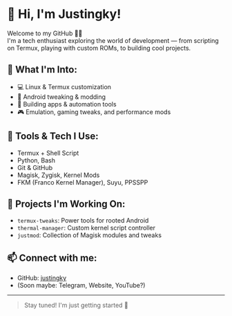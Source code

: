 # 👋 Hi, I'm Justingky!

Welcome to my GitHub 👨‍💻  
I'm a tech enthusiast exploring the world of development — from scripting on Termux, playing with custom ROMs, to building cool projects.

## 🚀 What I'm Into:
- 💻 Linux & Termux customization
- 🔧 Android tweaking & modding
- 📱 Building apps & automation tools
- 🎮 Emulation, gaming tweaks, and performance mods

## 🧪 Tools & Tech I Use:
- Termux + Shell Script
- Python, Bash
- Git & GitHub
- Magisk, Zygisk, Kernel Mods
- FKM (Franco Kernel Manager), Suyu, PPSSPP

## 🔧 Projects I'm Working On:
- `termux-tweaks`: Power tools for rooted Android
- `thermal-manager`: Custom kernel script controller
- `justmod`: Collection of Magisk modules and tweaks

## 📫 Connect with me:
- GitHub: [justingky](https://github.com/justingky)
- (Soon maybe: Telegram, Website, YouTube?)

---

> Stay tuned! I'm just getting started 🚀
